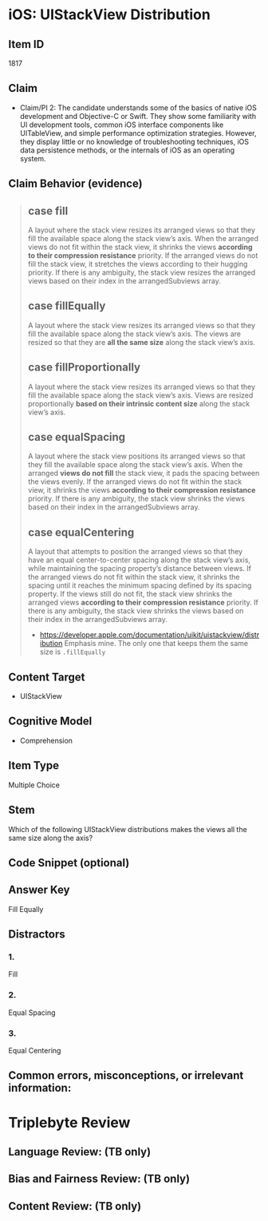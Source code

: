 # iOS: UIStackView Distribution


## Item ID
1817

## Claim
-   Claim/PI 2: The candidate understands some of the basics of native iOS development and Objective-C or Swift. They show some familiarity with UI development tools, common iOS interface components like UITableView, and simple performance optimization strategies. However, they display little or no knowledge of troubleshooting techniques, iOS data persistence methods, or the internals of iOS as an operating system.


## Claim Behavior (evidence)

> ## case fill
> A layout where the stack view resizes its arranged views so that they fill the available space along the stack view’s axis. When the arranged views do not fit within the stack view, it shrinks the views **according to their compression resistance** priority. If the arranged views do not fill the stack view, it stretches the views according to their hugging priority. If there is any ambiguity, the stack view resizes the arranged views based on their index in the arrangedSubviews array.
> ## case fillEqually
> A layout where the stack view resizes its arranged views so that they fill the available space along the stack view’s axis. The views are resized so that they are **all the same size** along the stack view’s axis.
> ## case fillProportionally
> A layout where the stack view resizes its arranged views so that they fill the available space along the stack view’s axis. Views are resized proportionally **based on their intrinsic content size** along the stack view’s axis.
> ## case equalSpacing
> A layout where the stack view positions its arranged views so that they fill the available space along the stack view’s axis. When the arranged **views do not fill** the stack view, it pads the spacing between the views evenly. If the arranged views do not fit within the stack view, it shrinks the views **according to their compression resistance** priority. If there is any ambiguity, the stack view shrinks the views based on their index in the arrangedSubviews array.
> ## case equalCentering
> A layout that attempts to position the arranged views so that they have an equal center-to-center spacing along the stack view’s axis, while maintaining the spacing property’s distance between views. If the arranged views do not fit within the stack view, it shrinks the spacing until it reaches the minimum spacing defined by its spacing property. If the views still do not fit, the stack view shrinks the arranged views **according to their compression resistance** priority. If there is any ambiguity, the stack view shrinks the views based on their index in the arrangedSubviews array.
>
> - https://developer.apple.com/documentation/uikit/uistackview/distribution
Emphasis mine.  The only one that keeps them the same size is `.fillEqually`

## Content Target
* UIStackView


## Cognitive Model
* Comprehension


## Item Type
Multiple Choice


## Stem
Which of the following UIStackView distributions makes the views all the same size along the axis?


## Code Snippet (optional)



## Answer Key
Fill Equally


## Distractors
### 1.
Fill


### 2.
Equal Spacing


### 3.
Equal Centering


## Common errors, misconceptions, or irrelevant information:



# Triplebyte Review


## Language Review: (TB only)


## Bias and Fairness Review: (TB only)


## Content Review: (TB only)

